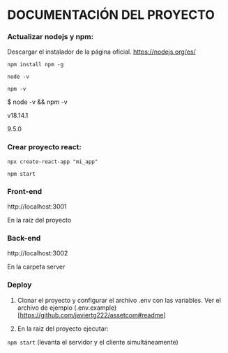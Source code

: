 
# DOCUMENTACIÓN DEL PROYECTO 

### Actualizar nodejs y npm:

Descargar el instalador de la página oficial. https://nodejs.org/es/ 

`npm install npm -g`

`node -v`

`npm -v`

$ node -v && npm -v

v18.14.1

9.5.0


### Crear proyecto react:

`npx create-react-app "mi_app"`

`npm start`

### Front-end
http://localhost:3001

En la raiz del proyecto


### Back-end

http://localhost:3002

En la carpeta server

### Deploy

1. Clonar el proyecto y configurar el archivo .env con las variables. Ver el archivo de ejemplo (.env.example)[https://github.com/javiertg222/assetcom#readme]

2. En la raiz del proyecto ejecutar:

`npm start` (levanta el servidor y el cliente simultáneamente)

